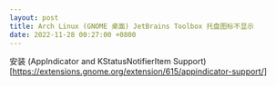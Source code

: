 ```yaml
---
layout: post
title: Arch Linux (GNOME 桌面) JetBrains Toolbox 托盘图标不显示
date: 2022-11-28 00:27:00 +0800
---
```



安装 (AppIndicator and KStatusNotifierItem Support)[https://extensions.gnome.org/extension/615/appindicator-support/]
